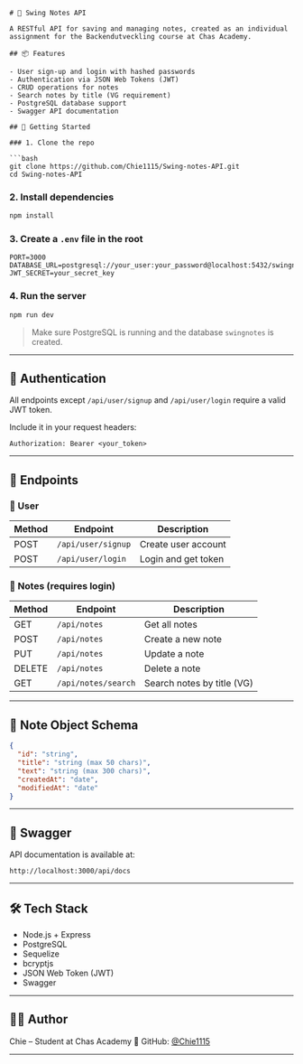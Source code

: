 
````
# 📝 Swing Notes API

A RESTful API for saving and managing notes, created as an individual assignment for the Backendutveckling course at Chas Academy.

## 📦 Features

- User sign-up and login with hashed passwords
- Authentication via JSON Web Tokens (JWT)
- CRUD operations for notes
- Search notes by title (VG requirement)
- PostgreSQL database support
- Swagger API documentation

## 🚀 Getting Started

### 1. Clone the repo

```bash
git clone https://github.com/Chie1115/Swing-notes-API.git
cd Swing-notes-API
````

### 2. Install dependencies

```bash
npm install
```

### 3. Create a `.env` file in the root

```env
PORT=3000
DATABASE_URL=postgresql://your_user:your_password@localhost:5432/swingnotes
JWT_SECRET=your_secret_key
```

### 4. Run the server

```bash
npm run dev
```

> Make sure PostgreSQL is running and the database `swingnotes` is created.

---

## 🔐 Authentication

All endpoints except `/api/user/signup` and `/api/user/login` require a valid JWT token.

Include it in your request headers:

```
Authorization: Bearer <your_token>
```

---

## 📁 Endpoints

### 👤 User

| Method | Endpoint           | Description         |
| ------ | ------------------ | ------------------- |
| POST   | `/api/user/signup` | Create user account |
| POST   | `/api/user/login`  | Login and get token |

### 📝 Notes (requires login)

| Method | Endpoint            | Description                |
| ------ | ------------------- | -------------------------- |
| GET    | `/api/notes`        | Get all notes              |
| POST   | `/api/notes`        | Create a new note          |
| PUT    | `/api/notes`        | Update a note              |
| DELETE | `/api/notes`        | Delete a note              |
| GET    | `/api/notes/search` | Search notes by title (VG) |

---

## 🧾 Note Object Schema

```json
{
  "id": "string",
  "title": "string (max 50 chars)",
  "text": "string (max 300 chars)",
  "createdAt": "date",
  "modifiedAt": "date"
}
```

---

## 📄 Swagger

API documentation is available at:

```
http://localhost:3000/api/docs
```

---

## 🛠️ Tech Stack

* Node.js + Express
* PostgreSQL
* Sequelize
* bcryptjs
* JSON Web Token (JWT)
* Swagger

---

## 👩‍💻 Author

Chie – Student at Chas Academy
🔗 GitHub: [@Chie1115](https://github.com/Chie1115)

---

